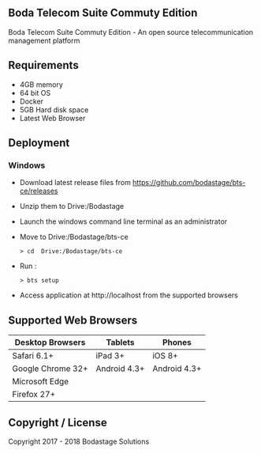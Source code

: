 ## Boda Telecom Suite Commuty Edition

Boda Telecom Suite Commuty Edition - An open source telecommunication management platform

## Requirements 

* 4GB memory
* 64 bit OS
* Docker
* 5GB Hard disk space
* Latest Web Browser

## Deployment

### Windows
* Download latest release files from https://github.com/bodastage/bts-ce/releases
* Unzip them to Drive:/Bodastage
* Launch the windows command line terminal as an administrator
* Move to Drive:/Bodastage/bts-ce
  ```batch 
  > cd  Drive:/Bodastage/bts-ce
  ```
* Run :  
  ```batch 
  > bts setup
  ```
  > 
  
* Access application at http://localhost from the supported browsers

## Supported Web Browsers

| Desktop Browsers | Tablets |  Phones |
| -------- | ------- | ----------- |
| Safari 6.1+ | iPad 3+ |  iOS 8+ |
| Google Chrome 32+ |  Android 4.3+ | Android 4.3+ |
| Microsoft Edge |  |  |
| Firefox 27+ | | |

## Copyright / License
Copyright 2017 - 2018 Bodastage Solutions